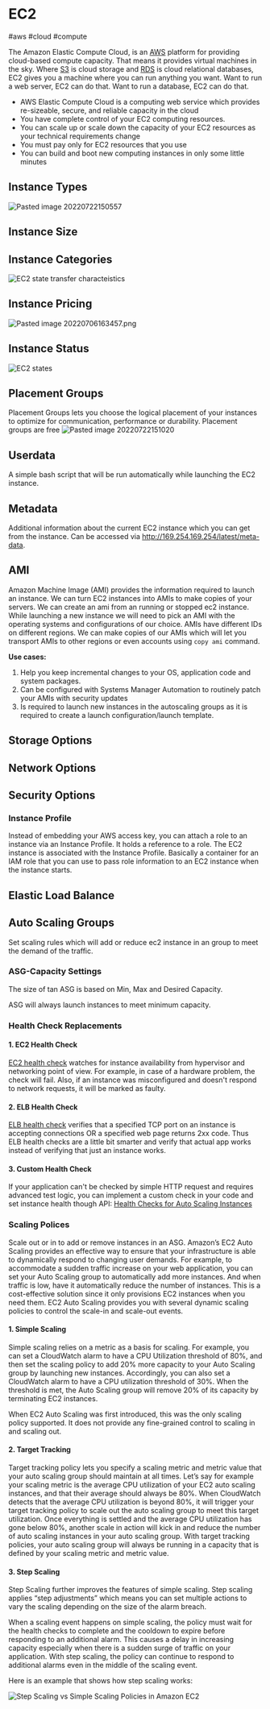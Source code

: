 # EC2

#aws #cloud #compute 

The Amazon Elastic Compute Cloud, is an [AWS](-=%20AWS%20=-/AWS.md) platform for providing cloud-based compute capacity. That means it provides virtual machines in the sky. Where [S3](-=%20AWS%20=-/--%20Storage%20--/S3.md) is cloud storage and [RDS](-=%20AWS%20=-/--%20Databases%20--/RDS.md) is cloud relational databases, EC2 gives you a machine where you can run anything you want. Want to run a web server, EC2 can do that. Want to run a database, EC2 can do that.  
-   AWS Elastic Compute Cloud is a computing web service which provides re-sizeable, secure, and reliable capacity in the cloud
-   You have complete control of your EC2 computing resources.
-   You can scale up or scale down the capacity of your EC2 resources as your technical requirements change
-   You must pay only for EC2 resources that you use
-   You can build and boot new computing instances in only some little minutes

## Instance Types
![Pasted image 20220722150557](-=%20AWS%20=-/--%20Compute%20--/Pasted%20image%2020220722150557.png)

## Instance Size

## Instance Categories

![EC2 state transfer characteistics](-=%20AWS%20=-/EC2%20state%20transfer%20characteistics.png)

## Instance Pricing

![Pasted image 20220706163457.png](Pasted%20image%2020220706163457.png)


## Instance Status
![EC2 states](-=%20AWS%20=-/EC2%20states.png)


## Placement Groups

Placement Groups lets you choose the logical placement of your instances to optimize for communication, performance or durability. Placement groups are free
![Pasted image 20220722151020](-=%20AWS%20=-/--%20Compute%20--/Pasted%20image%2020220722151020.png)


## Userdata
A simple bash script that will be run automatically while launching the EC2 instance. 


## Metadata
Additional information about the current EC2 instance which you can get from the instance. Can be accessed via http://169.254.169.254/latest/meta-data.

## AMI
Amazon Machine Image (AMI) provides the information required to launch an instance. We can turn EC2 instances into AMIs to make copies of your servers. We can create an ami from an running or stopped ec2 instance. While launching a new instance we will need to pick an AMI with the operating systems and configurations of our choice. AMIs have different IDs on different regions. We can make copies of our AMIs which will let you transport AMIs to other regions or even accounts using `copy ami` command.

**Use cases:**
1. Help you keep incremental changes to your OS, application code and system packages.
2. Can be configured with Systems Manager Automation to routinely patch your AMIs with security updates
3. Is required to launch new instances in the autoscaling groups as it is required to create a launch configuration/launch template.


## Storage Options


## Network Options


## Security Options

### Instance Profile
Instead of embedding your AWS access key, you can attach a role to an instance via an Instance Profile. It holds a reference to a role. The EC2 instance is associated with the Instance Profile. Basically a container for an IAM role that you can use to pass role information to an EC2 instance when the instance starts.


## Elastic Load Balance


## Auto Scaling Groups
Set scaling rules which will add or reduce ec2 instance in an group to meet the demand of the traffic. 

### ASG-Capacity Settings

The size of tan ASG is based on Min, Max and Desired Capacity.

ASG will always launch instances to meet minimum capacity.


### Health Check Replacements

#### 1. EC2 Health Check
[EC2 health check](http://docs.aws.amazon.com/AWSEC2/latest/UserGuide/monitoring-system-instance-status-check.html) watches for instance availability from hypervisor and networking point of view. For example, in case of a hardware problem, the check will fail. Also, if an instance was misconfigured and doesn't respond to network requests, it will be marked as faulty.

#### 2. ELB Health Check
[ELB health check](http://docs.aws.amazon.com/elasticloadbalancing/latest/classic/elb-healthchecks.html) verifies that a specified TCP port on an instance is accepting connections OR a specified web page returns 2xx code. Thus ELB health checks are a little bit smarter and verify that actual app works instead of verifying that just an instance works.

#### 3. Custom Health Check
If your application can't be checked by simple HTTP request and requires advanced test logic, you can implement a custom check in your code and set instance health though API: [Health Checks for Auto Scaling Instances](http://docs.aws.amazon.com/autoscaling/latest/userguide/healthcheck.html)

### Scaling Polices
Scale out or in to add or remove instances in an ASG.
Amazon’s EC2 Auto Scaling provides an effective way to ensure that your infrastructure is able to dynamically respond to changing user demands. For example, to accommodate a sudden traffic increase on your web application, you can set your Auto Scaling group to automatically add more instances. And when traffic is low, have it automatically reduce the number of instances. This is a cost-effective solution since it only provisions EC2 instances when you need them. EC2 Auto Scaling provides you with several dynamic scaling policies to control the scale-in and scale-out events.

#### 1. Simple Scaling
Simple scaling relies on a metric as a basis for scaling. For example, you can set a CloudWatch alarm to have a CPU Utilization threshold of 80%, and then set the scaling policy to add 20% more capacity to your Auto Scaling group by launching new instances. Accordingly, you can also set a CloudWatch alarm to have a CPU utilization threshold of 30%. When the threshold is met, the Auto Scaling group will remove 20% of its capacity by terminating EC2 instances. 

When EC2 Auto Scaling was first introduced, this was the only scaling policy supported. It does not provide any fine-grained control to scaling in and scaling out.

#### 2. Target Tracking
Target tracking policy lets you specify a scaling metric and metric value that your auto scaling group should maintain at all times. Let’s say for example your scaling metric is the average CPU utilization of your EC2 auto scaling instances, and that their average should always be 80%. When CloudWatch detects that the average CPU utilization is beyond 80%, it will trigger your target tracking policy to scale out the auto scaling group to meet this target utilization. Once everything is settled and the average CPU utilization has gone below 80%, another scale in action will kick in and reduce the number of auto scaling instances in your auto scaling group. With target tracking policies, your auto scaling group will always be running in a capacity that is defined by your scaling metric and metric value.

#### 3. Step Scaling
Step Scaling further improves the features of simple scaling. Step scaling applies “step adjustments” which means you can set multiple actions to vary the scaling depending on the size of the alarm breach. 

When a scaling event happens on simple scaling, the policy must wait for the health checks to complete and the cooldown to expire before responding to an additional alarm. This causes a delay in increasing capacity especially when there is a sudden surge of traffic on your application. With step scaling, the policy can continue to respond to additional alarms even in the middle of the scaling event. 

Here is an example that shows how step scaling works:

![Step Scaling vs Simple Scaling Policies in Amazon EC2](https://td-mainsite-cdn.tutorialsdojo.com/wp-content/uploads/2020/06/Step-Scaling1.jpg)
